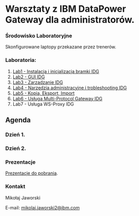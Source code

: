 # Warsztaty z IBM DataPower Gateway dla administratorów.

### Środowisko Laboratoryjne

Skonfigurowane laptopy przekazane przez trenerów.

### Laboratoria:

1. [Lab1 - Instalacja i inicjalizacja bramki IDG](https://github.com/jawor96/Warsztaty_IDG/tree/main/Lab1)
2. [Lab2 - GUI IDG](https://github.com/jawor96/Warsztaty_IDG/tree/main/Lab2)
3. [Lab3 - Zarządzanie IDG](https://github.com/jawor96/Warsztaty_IDG/tree/main/Lab3)
4. [Lab4 - Narzędzia administracyjne i trobleshooting IDG](https://github.com/jawor96/Warsztaty_IDG/tree/main/Lab4)
5. [Lab5 - Kopia, Eksport, Import](https://github.com/jawor96/Warsztaty_IDG/tree/main/Lab5)
6. [Lab6 - Usługa Multi-Protocol Gateway IDG](https://github.com/jawor96/Warsztaty_IDG/tree/main/Lab6)
7. Lab7 - Usługa WS-Proxy IDG

## Agenda

### Dzień 1.


### Dzień 2.


### Prezentacje

[Prezentacje do pobrania](https://www.ibm.com/products/datapower-gateway).

### Kontakt

Mikołaj Jaworski

E-mail: mikolaj.jaworski2@ibm.com